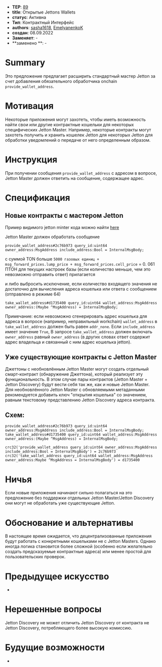 - **TEP**: [89](https://github.com/ton-blockchain/TEPs/pull/89)
- **title**: Открытые Jettons Wallets
- **статус**: Активна
- **Тип**: Контрактный Интерфейс
- **authors**: [sasha1618](https://github.com/sasha1618), [EmelyanenkoK](https://github.com/EmelyanenkoK)
- **создан**: 08.09.2022
- **Заменяет**: -
- \*\*заменено \*\*: -

# Summary

Это предложение предлагает расширить стандартный мастер Jetton за счет добавления обязательного обработчика onchain `provide_wallet_address`.

# Мотивация

Некоторые приложения могут захотеть, чтобы иметь возможность найти свои или другие контрактные кошельки для некоторых специфических Jetton Master. Например, некоторые контракты могут захотеть получить и хранить кошелек Jetton для некоторых Jetton для обработки уведомлений о передаче от него определенным образом.

# Инструкция

При получении сообщения `provide_wallet_address` с адресом в вопросе, Jetton Master должен ответить на сообщение, содержащее адрес.

# Спецификация

## Новые контракты с мастером Jetton

Пример видимого jetton minter кода можно найти [here](https://github.com/ton-blockchain/token-contract/blob/main/ft/jetton-minter-discoverable.fc)

Jetton Master должен обработать сообщение

`provide_wallet_address#2c76b973 query_id:uint64 owner_address:MsgAddress include_address:Bool = InternalMsgBody;`

с суммой TON больше `5000 газовых единиц + msg_forward_prices.lump_price + msg_forward_prices.cell_price` = 0. 061 ПТОН для текущих настроек базы (если количество меньше, чем это невозможно отправить ответ) прилагается

и либо выбросить исключение, если количество входящего значения не достаточно для вычисления адреса кошелька или
ответа с сообщением (отправлено в режиме 64)

`take_wallet_address#d1735400 query_id:uint64 wallet_address:MsgAddress owner_address:(Maybe ^MsgAddress) = InternalMsgBody;`

Примечание: если невозможно сгенерировать адрес кошелька для адреса в вопросе (например, неправильный workchain) `wallet_address` в `take_wallet_address` должен быть равен `addr_none`. Если `include_address` имеет значение `True`, В запросе `take_wallet_address` должен включать `owner_address` равный `owner_address` (в других словах ответ содержит адрес владельца и связанный с ним адрес кошелька jetton).

## Уже существующие контракты с Jetton Master

Джеттоны с необновлённым Jetton Master могут создать отдельный смарт-контракт (обнаружение Джеттона), который реализует эту функциональность. В этом случае пары контрактов (Jetton Master + Jetton Discovery) будут вести себя так же, как и новые Jetton Master. Для необновлённого Jetton Master с обновляемыми метаданными рекомендуется добавить ключ "открытия кошелька" со значением, равным текстовому представлению Jetton Discovery адреса контракта.

## Схем:

```
provide_wallet_address#2c76b973 query_id:uint64 owner_address:MsgAddress include_address:Bool = InternalMsgBody;
take_wallet_address#d1735400 query_id:uint64 wallet_address:MsgAddress owner_address:(Maybe ^MsgAddress) = InternalMsgBody;
```

```
crc32('provide_wallet_address query_id:uint64 owner_address:MsgAddress include_address:Bool = InternalMsgBody') = 2c76b973
crc32('take_wallet_address query_id:uint64 wallet_address:MsgAddress owner_address:Maybe ^MsgAddress = InternalMsgBody') = d1735400
```

# Ничья

Если новые приложения начинают сильно полагаться на это предложение без поддержки отдельных Jetton Master/Jetton Discovery они могут не обработать уже существующие Jetton.

# Обоснование и альтернативы

В настоящее время ожидается, что децентрализованные приложения будут работать с конкретными кошельками не с Jetton Masters. Однако иногда логика становится более сложной (особенно если желательно создать предсказуемые контрактные адреса) или менее простой для пользовательских проверок.

# Предыдущее искусство

-

# Нерешенные вопросы

Jetton Discovery не может отличить Jetton Discovery от контракта не Jetton Discovery, потребляющего более высокую комиссию.

# Будущие возможности

-
